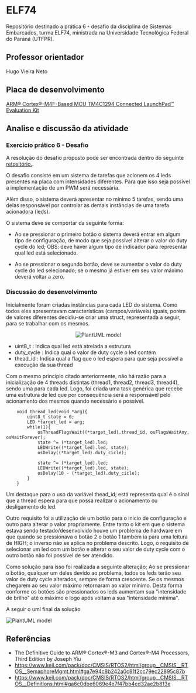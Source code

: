# ELF74
<!-- ![](./img/pwm_signal_table.png) -->
Repositório destinado a prática 6 - desafio da disciplina de Sistemas Embarcados, turma ELF74, ministrada na Universidade Tecnológica Federal do Paraná (UTFPR). 

## Professor orientador

Hugo Vieira Neto

## Placa de desenvolvimento

[ARM® Cortex®-M4F-Based MCU TM4C1294 Connected LaunchPad™ Evaluation Kit](https://www.ti.com/tool/EK-TM4C1294XL)

## Analise e discussão da atividade
### Exercício prático 6 - Desafio

A resolução do desafio proposto pode ser encontrada dentro do seguinte [retositório.](https://github.com/inafucoAugusto/ELF74_RTOS/blob/main/Projects/desafio/src/desafio.c).

O desafio consiste em um sistema de tarefas que acionem os 4 leds presentes na placa com intensidades diferentes. Para que isso seja possível a implementação de um PWM será necessária.

Além disso, o sistema deverá apresentar no mínimo 5 tarefas, sendo uma delas responsável por controlar as demais instâncias de uma tarefa acionadora (leds).

O sistema deve se comportar da seguinte forma:
- Ao se pressionar o primeiro botão o sistema deverá entrar em algum tipo de configuração, de modo que seja possível alterar o valor do duty cycle do led; OBS: deve haver algum tipo de indicador para representar qual led está selecionado.

- Ao se pressionar o segundo botão, deve se aumentar o valor do duty cycle do led selecionado; se o mesmo já estiver em seu valor máximo deverá voltar a zero.

### Discussão do desenvolvimento 

Inicialmente foram criadas instâncias para cada LED do sistema. Como todos eles apresentavam características (campos/variáveis) iguais, porém de valores diferentes decidiu-se criar uma struct, representada a seguir, para se trabalhar com os mesmos. 

<div><center>

![PlantUML model ](http://www.plantuml.com/plantuml/png/SoWkIImgAStDuKhEIImkLl1nTQdcKb0epSmhiOWlKSX9JR46Se4yXPJIaihuvChad5IOI4b6KMfYIdmcK4ajbqDgNWhG6000)

</center></div>

- uint8_t : Indica qual led está atrelada a estrutura
- duty_cycle : Indica qual o valor de duty cycle o led contém
- thead_id : Indica qual a flag que o led espera para que seja possível a execução da sua thread

Com o mesmo princípio citado anteriormente, não há razão para a inicialização de 4 threads distintas (thread1, thread2, thread3, thread4), sendo uma para cada led. Logo, foi criada uma task genérica que recebe uma estrutura de led que por consequência será a responsável pelo acionamento dos mesmos quando necessário e possível.

```
    void thread_led(void *arg){
        uint8_t state = 0;
        LED *target_led = arg;
        while(1){
            osThreadFlagsWait((*target_led).thread_id, osFlagsWaitAny, osWaitForever);
            state ^= (*target_led).led;
            LEDWrite((*target_led).led, state);
            osDelay((*target_led).duty_cicle);

            state ^= (*target_led).led;
            LEDWrite((*target_led).led, state);
            osDelay(10 - (*target_led).duty_cicle);
        }
    }
```

Um destaque para o uso da variável thead_id; está representa qual é o sinal que a thread espera para que possa realizar o acionamento ou desligamento do led.

Outro requisito foi a utilização de um botão para o inicio de configuração e outro para alterar o valor propriamente. Entre tanto o kit em que o sistema estava sendo testado/desenvolvido houve um problema de hardware em que quando se pressionava o botão 2 o botão 1 também ia para uma leitura de HIGH; o inverso não se aplica no problema descrito. Logo, o requisito de selecionar um led com um botão e alterar o seu valor de duty cycle com o outro botão não foi possível de ser atendido. 

Como solução para isso foi realizada a seguinte alteração; Ao se pressionar o botão, qualquer um deles devido ao problema, todos os leds terão seu valor de duty cycle alterados, sempre de forma crescente. Se os mesmos chegarem ao seu valor máximo retornaram ao valor mínimo. Desta forma conforme os botões são pressionados os leds aumentam sua "intensidade de brilho" até o máximo e logo após voltam a sua "intensidade mínima".

A seguir o uml final da solução

![PlantUML model ](http://www.plantuml.com/plantuml/png/VP5BImCn4CVl-HHpx0g5VUof1wdu1aLHf0UHakvEsz3P1BE9jj8FRyCMd4BYPJVvvV-VnyoqTz8wtv5uF_k0yVWSEgcq4E4B4r1QEIL9_I0il7D6zv4NmZQ6dUmtCTvvXzi8tw3LICVKeHAtjkPxlYIv0i7EnoUKxPomBKAGvSZqZo7iHVFfbSKit-PvNgHTPTfLfbrLsbMbNNNQLGjkcy2fvc2PIULkZCKlj5bK-eA4iiTH9iJfJ1wkhmg6oW6L35K3gXYg1rG3syBjy_tJ_4xgbj22u3VUvu9CinaQVNkT5R3Vm-5VPfE_JN3P_uroCK_I6EsieL1fRAOiMKH-kPPwXH0khNSxQ7ODOLGQcUqKTUix-WK0)


## Referências
- The Definitive Guide to ARM® Cortex®-M3 and Cortex®-M4 Processors, Third Edition by Joseph Yiu
- https://www.keil.com/pack/doc/CMSIS/RTOS2/html/group__CMSIS__RTOS__SemaphoreMgmt.html#ga7e94c8b242a0c81f2cc79ec22895c87b
- https://www.keil.com/pack/doc/CMSIS/RTOS2/html/group__CMSIS__RTOS__Definitions.html#ga6c0dbe6069e4e7f47bb4cd32ae2b813e
